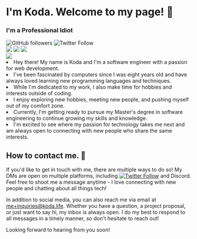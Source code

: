<!-- **kodalee/kodalee** is a ✨ _special_ ✨ (wow!) repository: its `README.md` (this file) appears on your GitHub profile! -->

<h1>I'm Koda. Welcome to my page! 👋</h1>
<h3>I'm a Professional Idiot</h3>
<div>

<img alt="GitHub followers" src="https://img.shields.io/github/followers/kodalee?style=social">
<img alt="Twitter Follow" src="https://img.shields.io/twitter/follow/kodalee4?style=social">

</div>
<div>
<img src="https://img.shields.io/badge/age-18-blue">
<img src="https://img.shields.io/badge/gender-male-blue">
<img src="https://img.shields.io/badge/pronouns-he/him-brightgreen">
</div>
<div>
<img src="https://img.shields.io/badge/academic%20status-high%20school%3A%20graduate-bb0000">
</div>
<li>Hey there! My name is Koda and I'm a software engineer with a passion for web development.</li>
<li>I've been fascinated by computers since I was eight years old and have always loved learning new programming languages and techniques.</li>
<li>While I'm dedicated to my work, I also make time for hobbies and interests outside of coding.</li>
<li>I enjoy exploring new hobbies, meeting new people, and pushing myself out of my comfort zone.</li>
<li>Currently, I'm getting ready to pursue my Master's degree in software engineering to continue growing my skills and knowledge.</li>
<li>I'm excited to see where my passion for technology takes me next and am always open to connecting with new people who share the same interests.</li>

<h2>How to contact me. 📮</h2>
<p>If you'd like to get in touch with me, there are multiple ways to do so! My DMs are open on multiple platforms, including <a href="https://twitter.com/kodalee4"><img alt="Twitter Follow" src="https://img.shields.io/twitter/follow/kodalee4?label=Twitter%20at%20%40kodalee4&style=social"></a> and Discord. Feel free to shoot me a message anytime - I love connecting with new people and chatting about all things tech!

In addition to social media, you can also reach me via email at me+inquiries@koda.life. Whether you have a question, a project proposal, or just want to say hi, my inbox is always open. I do my best to respond to all messages in a timely manner, so don't hesitate to reach out!

Looking forward to hearing from you soon!</p>
